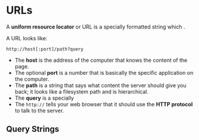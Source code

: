 # URLs
A **uniform resource locator** or URL is a specially formatted string which .

A URL looks like:
```
http://host[:port]/path?query
```

* The **host** is the address of the computer that knows the content of the page.
* The optional **port** is a number that is basically the specific application on the computer.
* The **path** is a string that says what content the server should give you back; it looks like a filesystem path and is hierarchical.
* The **query** is a specially 
* The `http://` tells your web browser that it should use the **HTTP protocol** to talk to the server.

## Query Strings
